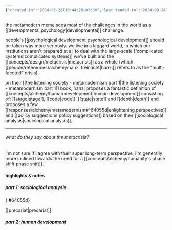 ```yaml
---
{"created in":"2024-03-28T19:44:29-03:00","last tended to":"2024-09-24T16:02:56-03:00","aliases":["metamodern"],"tags":["concept","alchemy","architect","socialchange","systemschange","🌱","humandevelopment","politics","psychology","sociology"],"relevancescore":96,"dg-publish":true,"notestage":["🌱"],"permalink":"/responses/alchemy/metamodernism/","dgPassFrontmatter":true,"created":"2024-03-28T19:44:29.935-03:00","updated":"2024-09-24T16:02:58.178-03:00"}
---
```


the metamodern meme sees most of the challenges in the world as a [[developmental psychology\|developmental]] challenge.

people's [[psychological development\|psychological development]] should be taken way more seriously. we live in a laggard world, in which our institutions aren't prepared at all to deal with the large-scale [[complicated systems\|complicated systems]] we've built and the [[concepts/design/metacrisis\|metacrisis]] as a whole (which [[people/references/alchemy/hanzi freinacht\|hanzi]] refers to as the "multi-faceted" crisis).

on their [[the listening society - metamodernism part 1\|the listening society - metamodernism part 1]] book, hanzi proposes a fantastic definition of [[concepts/alchemy/human development\|human development]] consisting of: [[stage\|stage]], [[code\|code]], [[state\|state]] and [[depth\|depth]] and proposes a few [[responses/alchemy/metamodernism#^64055d\|enlightening perspectives]] and [[policy suggestions\|policy suggestions]] based on their [[sociological analysis\|sociological analysis]].

---
###### what do they say about the metacrisis?

i'm not sure if i agree with their super long-term perspective, i'm generally more inclined towards the need for a [[concepts/alchemy/humanity's phase shift\|phase shift]].

#### highlights & notes

##### part 1: sociological analysis
{ #64055d}


[[precariat\|precariat]]

##### part 2: human development